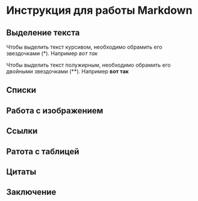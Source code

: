# Инструкция для работы Markdown

## Выделение текста

Чтобы выделить текст курсивом, необходимо обрамить его звездочками (*). Например *вот так*

Чтобы выделить текст полужирным, необходимо обрамить его двойными звездочками (**). Например **вот так**



## Списки

## Работа с изображением

## Ссылки

## Ратота с таблицей

## Цитаты

## Заключение

